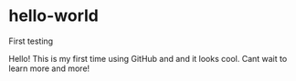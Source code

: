 # hello-world
First testing

Hello!
This is my first time using GitHub and and it looks cool.
Cant wait to learn more and more!
